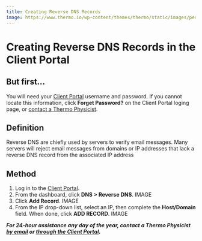 ```yaml
---
title: Creating Reverse DNS Records
image: https://www.thermo.io/wp-content/themes/thermo/static/images/perks-2.svg
---
```

# Creating Reverse DNS Records in the Client Portal
## But first...
You will need your [Client Portal](https://www.thermo.io/login/) username and password. If you cannot locate this information, click **Forget Password?** on the Client Portal loging page, or [contact a Thermo Physicist](mailto:physicists@thermo.io).
## Definition
Reverse DNS are chiefly used by servers to verify email messages. Many servers will reject email messages from domains or IP addresses that lack a reverse DNS record from the associated IP address
## Method
1. Log in to the [Client Portal](https://www.thermo.io/login/).
2. From the dashboard, click **DNS > Reverse DNS**. 
IMAGE
3. Click **Add Record**.
IMAGE
4. From the IP drop-down list, select an IP, then complete the **Host/Domain** field. When done, click **ADD RECORD**.
IMAGE


**_For 24-hour assistance any day of the year, contact a Thermo Physicist [by email](mailto:physicists@thermo.io) or [through the Client Portal](https://www.thermo.io/login/)._**
